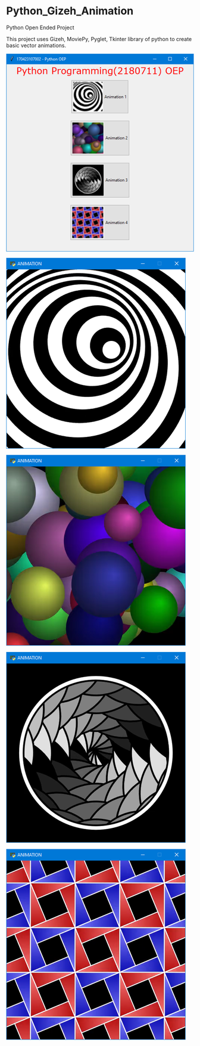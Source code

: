 # Python_Gizeh_Animation
Python Open Ended Project 

This project uses Gizeh, MoviePy, Pyglet, Tkinter library of python to create basic vector animations.


![](gui.bmp)

![](ani1.png)

![](ani2.png)

![](ani3.png)

![](ani4.png)
